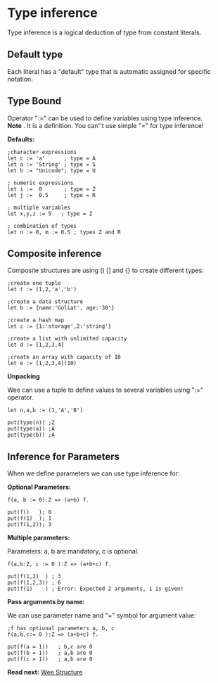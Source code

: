 # Type inference

Type inference is a logical deduction of type from constant literals.

## Default type
Each literal has a "default" type that is automatic assigned for specific notation.

## Type Bound

Operator ":=" can be used to define variables using type inference.   
**Note** . It is a definition. You can''t use simple "=" for type inference!

**Defaults:**
```
;character expressions
let c := 'a'      ; type = A
let a := 'String' ; type = S
let b := "Unicode"; type = U

; numeric expressions
let i :=  0       ; type = Z
let j :=  0.5     ; type = R

; multiple variables
let x,y,z := 5   ; type = Z

; combination of types
let n := 0, m := 0.5 ; types Z and R
```

## Composite inference

Composite structures are using () [] and {} to create different types:

```
;create one tuple
let t := (1,2,'a','b') 

;create a data structure
let b := {name:'Goliat', age:'30'}

;create a hash map
let c := {1:'storage',2:'string'}

;create a list with unlimited capacity
let d := [1,2,3,4]

;create an array with capacity of 10
let e := [1,2,3,4](10)
```

**Unpacking**

Wee can use a tuple to define values to several variables using ":=" operator.

```
let n,a,b := (1,'A','B')

put(type(n)) ;Z
put(type(a)) ;A
put(type(b)) ;A  
```

## Inference for Parameters
When we define parameters we can use type inference for: 

**Optional Parameters:**
```
f(a, b := 0):Z => (a+b) f.

put(f()   ); 0
put(f(1)  ); 1
put(f(1,2)); 3
```

**Multiple parameters:**

Parameters: a, b are mandatory, c is optional.

```
f(a,b:Z, c := 0 ):Z => (a+b+c) f.

put(f(1,2)  ) ; 3
put(f(1,2,3)) ; 6
put(f(1)    ) ; Error: Expected 2 arguments, 1 is given!
```

**Pass arguments by name:**

We can use parameter name and "=" symbol for argument value:

```
;f has optional parameters a, b, c
f(a,b,c:= 0 ):Z => (a+b+c) f.

put(f(a = 1))   ; b,c are 0
put(f(b = 1))   ; a,b are 0
put(f(c = 1))   ; a,b are 0
```

**Read next:** [Wee Structure](structure.md)